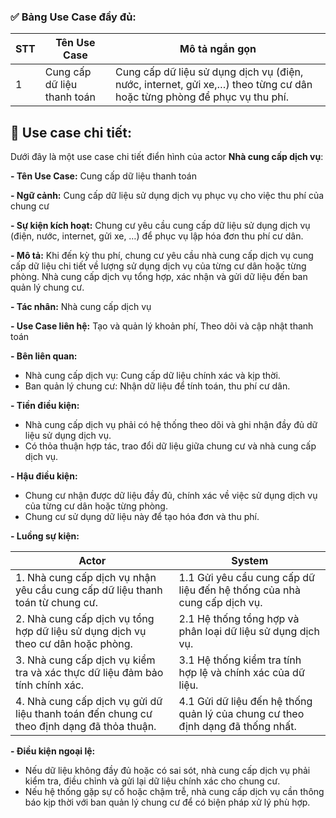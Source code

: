 ### ✅ **Bảng Use Case đầy đủ:**

| STT | Tên Use Case                | Mô tả ngắn gọn                                                                                                         |
| --- | --------------------------- | ---------------------------------------------------------------------------------------------------------------------- |
| 1   | Cung cấp dữ liệu thanh toán | Cung cấp dữ liệu sử dụng dịch vụ (điện, nước, internet, gửi xe,…) theo từng cư dân hoặc từng phòng để phục vụ thu phí. |

## 👀 Use case chi tiết:
Dưới đây là một use case chi tiết điển hình của actor **Nhà cung cấp dịch vụ**:

**- Tên Use Case:** Cung cấp dữ liệu thanh toán

**- Ngữ cảnh:** Cung cấp dữ liệu sử dụng dịch vụ phục vụ cho việc thu phí của chung cư

**- Sự kiện kích hoạt:** Chung cư yêu cầu cung cấp dữ liệu sử dụng dịch vụ (điện, nước, internet, gửi xe, …) để phục vụ lập hóa đơn thu phí cư dân.

**- Mô tả:** Khi đến kỳ thu phí, chung cư yêu cầu nhà cung cấp dịch vụ cung cấp dữ liệu chi tiết về lượng sử dụng dịch vụ của từng cư dân hoặc từng phòng. Nhà cung cấp dịch vụ tổng hợp, xác nhận và gửi dữ liệu đến ban quản lý chung cư.

**- Tác nhân:** Nhà cung cấp dịch vụ

**- Use Case liên hệ:** Tạo và quản lý khoản phí, Theo dõi và cập nhật thanh toán

**- Bên liên quan:**

- Nhà cung cấp dịch vụ: Cung cấp dữ liệu chính xác và kịp thời.
- Ban quản lý chung cư: Nhận dữ liệu để tính toán, thu phí cư dân.

**- Tiền điều kiện:**

- Nhà cung cấp dịch vụ phải có hệ thống theo dõi và ghi nhận đầy đủ dữ liệu sử dụng dịch vụ.
- Có thỏa thuận hợp tác, trao đổi dữ liệu giữa chung cư và nhà cung cấp dịch vụ.

**- Hậu điều kiện:**

- Chung cư nhận được dữ liệu đầy đủ, chính xác về việc sử dụng dịch vụ của từng cư dân hoặc từng phòng.
- Chung cư sử dụng dữ liệu này để tạo hóa đơn và thu phí.

**- Luồng sự kiện:**

| Actor                                                                                     | System                                                                          |
| ----------------------------------------------------------------------------------------- | ------------------------------------------------------------------------------- |
| 1. Nhà cung cấp dịch vụ nhận yêu cầu cung cấp dữ liệu thanh toán từ chung cư.             | 1.1 Gửi yêu cầu cung cấp dữ liệu đến hệ thống của nhà cung cấp dịch vụ.         |
| 2. Nhà cung cấp dịch vụ tổng hợp dữ liệu sử dụng dịch vụ theo cư dân hoặc phòng.          | 2.1 Hệ thống tổng hợp và phân loại dữ liệu sử dụng dịch vụ.                     |
| 3. Nhà cung cấp dịch vụ kiểm tra và xác thực dữ liệu đảm bảo tính chính xác.              | 3.1 Hệ thống kiểm tra tính hợp lệ và chính xác của dữ liệu.                     |
| 4. Nhà cung cấp dịch vụ gửi dữ liệu thanh toán đến chung cư theo định dạng đã thỏa thuận. | 4.1 Gửi dữ liệu đến hệ thống quản lý của chung cư theo định dạng đã thống nhất. |

**- Điều kiện ngoại lệ:**

- Nếu dữ liệu không đầy đủ hoặc có sai sót, nhà cung cấp dịch vụ phải kiểm tra, điều chỉnh và gửi lại dữ liệu chính xác cho chung cư.
- Nếu hệ thống gặp sự cố hoặc chậm trễ, nhà cung cấp dịch vụ cần thông báo kịp thời với ban quản lý chung cư để có biện pháp xử lý phù hợp.
